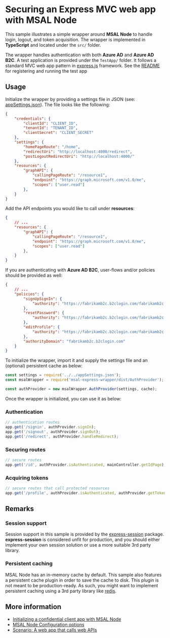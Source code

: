# Securing an Express MVC web app with MSAL Node

This sample illustrates a simple wrapper around **MSAL Node** to handle login, logout, and token acquisition. The wrapper is implemented in **TypeScript** and located under the `src/` folder.

The wrapper handles authentication with both **Azure AD** and **Azure AD B2C**. A test application is provided under the `TestApp/` folder. It follows a standard MVC web app pattern in [express.js](https://expressjs.com/) framework. See the [README](./TestApp/README.md) for registering and running the test app

## Usage

Initialize the wrapper by providing a settings file in JSON (see: [appSettings.json](./TestApp/appSettings.json)). The file looks like the following:

```JSON
{
    "credentials": {
        "clientId": "CLIENT_ID",
        "tenantId": "TENANT_ID",
        "clientSecret": "CLIENT_SECRET"
    },
    "settings": {
        "homePageRoute": "/home",
        "redirectUri": "http://localhost:4000/redirect",
        "postLogoutRedirectUri": "http://localhost:4000/"
    },
    "resources": {
        "graphAPI": {
            "callingPageRoute": "/resource1",
            "endpoint": "https://graph.microsoft.com/v1.0/me",
            "scopes": ["user.read"]
        },
    }
}
```

Add the API endpoints you would like to call under **resources**:

```JSON
{
    // ...
    "resources": {
        "graphAPI": {
            "callingPageRoute": "/resource1",
            "endpoint": "https://graph.microsoft.com/v1.0/me",
            "scopes": ["user.read"]
        },
    }
}
```

If you are authenticating with **Azure AD B2C**, user-flows and/or policies should be provided as well:

```JSON
{
    // ...
    "policies": {
        "signUpSignIn": {
            "authority": "https://fabrikamb2c.b2clogin.com/fabrikamb2c.onmicrosoft.com/B2C_1_susi"
        },
        "resetPassword": {
            "authority": "https://fabrikamb2c.b2clogin.com/fabrikamb2c.onmicrosoft.com/B2C_1_reset"
        },
        "editProfile": {
            "authority": "https://fabrikamb2c.b2clogin.com/fabrikamb2c.onmicrosoft.com/B2C_1_edit_profile"
        },
        "authorityDomain": "fabrikamb2c.b2clogin.com"  
    }
}
```

To initialize the wrapper, import it and supply the settings file and an (optional) persistent cache as below:

```javascript
const settings = require('../../appSettings.json');
const msalWrapper = require('msal-express-wrapper/dist/AuthProvider');

const authProvider = new msalWrapper.AuthProvider(settings, cache);
```

Once the wrapper is initialized, you can use it as below:

### Authentication

```javascript
// authentication routes
app.get('/signin', authProvider.signIn);
app.get('/signout', authProvider.signOut);
app.get('/redirect', authProvider.handleRedirect);
```

### Securing routes

```javascript
// secure routes
app.get('/id', authProvider.isAuthenticated, mainController.getIdPage);
```

### Acquiring tokens

```javascript
// secure routes that call protected resources
app.get('/profile', authProvider.isAuthenticated, authProvider.getToken, mainController.getProfilePage); // get token for this route to call web API
```

## Remarks

### Session support

Session support in this sample is provided by the [express-session](https://www.npmjs.com/package/express-session) package. **express-session** is considered unfit for production, and you should either implement your own session solution or use a more suitable 3rd party library.

### Persistent caching

MSAL Node has an in-memory cache by default. This sample also features a persistent cache plugin in order to save the cache to disk. This plugin is not meant to be production-ready. As such, you might want to implement persistent caching using a 3rd party library like [redis](https://redis.io/).

## More information

* [Initializing a confidential client app with MSAL Node](https://github.com/AzureAD/microsoft-authentication-library-for-js/blob/dev/lib/msal-node/docs/initialize-confidential-client-application.md)
* [MSAL Node Configuration options](https://github.com/AzureAD/microsoft-authentication-library-for-js/blob/dev/lib/msal-node/docs/configuration.md)
* [Scenario: A web app that calls web APIs](https://docs.microsoft.com/azure/active-directory/develop/scenario-web-app-call-api-overview)
